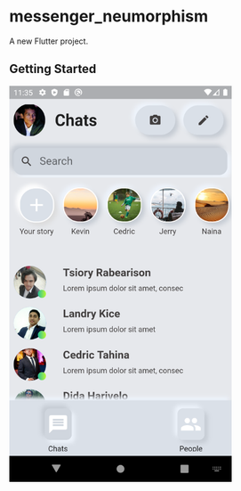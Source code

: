 # messenger_neumorphism

A new Flutter project.

## Getting Started
<img src="https://github.com/babakoto/messenger_Neumorphism/blob/master/projet.png" width="400">

